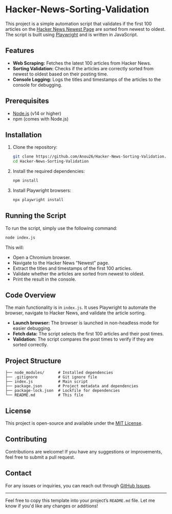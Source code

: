 # Hacker-News-Sorting-Validation

This project is a simple automation script that validates if the first 100 articles on the [Hacker News Newest Page](https://news.ycombinator.com/newest) are sorted from newest to oldest. The script is built using [Playwright](https://playwright.dev/) and is written in JavaScript.

## Features

- **Web Scraping:** Fetches the latest 100 articles from Hacker News.
- **Sorting Validation:** Checks if the articles are correctly sorted from newest to oldest based on their posting time.
- **Console Logging:** Logs the titles and timestamps of the articles to the console for debugging.

## Prerequisites

- [Node.js](https://nodejs.org/) (v14 or higher)
- npm (comes with Node.js)

## Installation

1. Clone the repository:

    ```bash
    git clone https://github.com/Anou26/Hacker-News-Sorting-Validation.git
    cd Hacker-News-Sorting-Validation
    ```

2. Install the required dependencies:

    ```bash
    npm install
    ```

3. Install Playwright browsers:

    ```bash
    npx playwright install
    ```

## Running the Script

To run the script, simply use the following command:

```bash
node index.js
```

This will:

- Open a Chromium browser.
- Navigate to the Hacker News "Newest" page.
- Extract the titles and timestamps of the first 100 articles.
- Validate whether the articles are sorted from newest to oldest.
- Print the result in the console.

## Code Overview

The main functionality is in `index.js`. It uses Playwright to automate the browser, navigate to Hacker News, and validate the article sorting.

- **Launch browser:** The browser is launched in non-headless mode for easier debugging.
- **Fetch data:** The script selects the first 100 articles and their post times.
- **Validation:** The script compares the post times to verify if they are sorted correctly.

## Project Structure

```plaintext
├── node_modules/      # Installed dependencies
├── .gitignore         # Git ignore file
├── index.js           # Main script
├── package.json       # Project metadata and dependencies
├── package-lock.json  # Lockfile for dependencies
└── README.md          # This file
```

## License

This project is open-source and available under the [MIT License](LICENSE).

## Contributing

Contributions are welcome! If you have any suggestions or improvements, feel free to submit a pull request.

## Contact

For any issues or inquiries, you can reach out through [GitHub Issues](https://github.com/Anou26/Hacker-News-Sorting-Validation/issues).

---

Feel free to copy this template into your project’s `README.md` file. Let me know if you'd like any changes or additions!
